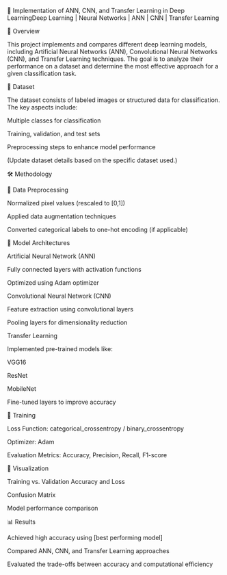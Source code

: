 📌 Implementation of ANN, CNN, and Transfer Learning in Deep LearningDeep Learning | Neural Networks | ANN | CNN | Transfer Learning

📖 Overview

This project implements and compares different deep learning models, including Artificial Neural Networks (ANN), Convolutional Neural Networks (CNN), and Transfer Learning techniques. The goal is to analyze their performance on a dataset and determine the most effective approach for a given classification task.

📂 Dataset

The dataset consists of labeled images or structured data for classification. The key aspects include:

Multiple classes for classification

Training, validation, and test sets

Preprocessing steps to enhance model performance

(Update dataset details based on the specific dataset used.)

🛠️ Methodology

🔹 Data Preprocessing

Normalized pixel values (rescaled to [0,1])

Applied data augmentation techniques

Converted categorical labels to one-hot encoding (if applicable)

🔹 Model Architectures

Artificial Neural Network (ANN)

Fully connected layers with activation functions

Optimized using Adam optimizer

Convolutional Neural Network (CNN)

Feature extraction using convolutional layers

Pooling layers for dimensionality reduction

Transfer Learning

Implemented pre-trained models like:

VGG16

ResNet

MobileNet

Fine-tuned layers to improve accuracy

🔹 Training

Loss Function: categorical_crossentropy / binary_crossentropy

Optimizer: Adam

Evaluation Metrics: Accuracy, Precision, Recall, F1-score

🔹 Visualization

Training vs. Validation Accuracy and Loss

Confusion Matrix

Model performance comparison

📊 Results

Achieved high accuracy using [best performing model]

Compared ANN, CNN, and Transfer Learning approaches

Evaluated the trade-offs between accuracy and computational efficiency
